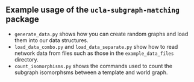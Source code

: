 ## Example usage of the `ucla-subgraph-matching` package

* `generate_data.py` shows how you can create random graphs and load them into our data structures.
* `load_data_combo.py` and `load_data_separate.py` show how to read network data from files such as those in the `example_data_files` directory.
* `count_isomorphisms.py` shows the commands used to count the subgraph isomorphsms between a template and world graph.
